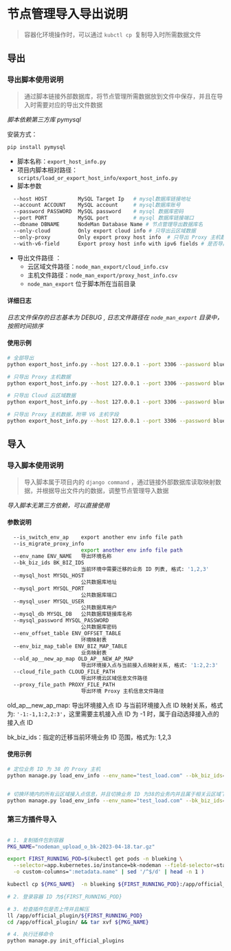 # 节点管理导入导出说明
>容器化环境操作时，可以通过 `kubctl cp `复制导入时所需数据文件
## 导出

### 导出脚本使用说明
> 通过脚本链接外部数据库，将节点管理所需数据放到文件中保存，并且在导入时需要对应的导出文件数据

*脚本依赖第三方库  pymysql*

安装方式： 
```bash
pip install pymysql
```
- 脚本名称：`export_host_info.py`
- 项目内脚本相对路径：`scripts/load_or_export_host_info/export_host_info.py`
- 脚本参数

```bash
  --host HOST          MySQL Target Ip   # mysql数据库链接地址
  --account ACCOUNT    MySQL account     # mysql数据库账号
  --password PASSWORD  MySQL password    # mysql 数据库密码
  --port PORT          MySQL port        # mysql 数据库链接端口
  --dbname DBNAME      NodeMan Database Name # 节点管理导出数据库名
  --only-cloud         Only export cloud info # 只导出云区域数据
  --only-proxy         Only export proxy host info  # 只导出 Proxy 主机数据
  --with-v6-field      Export proxy host info with ipv6 fields # 是否导出 v6 相关字段，默认不导出
```
- 导出文件路径 ：
	- 云区域文件路径：`node_man_export/cloud_info.csv`
	- 主机文件路径：`node_man_export/proxy_host_info.csv`
	-  `node_man_export` 位于脚本所在当前目录

#### 详细日志

*日志文件保存的日志基本为 DEBUG , 日志文件路径在  `node_man_export` 目录中，按照时间排序*

#### 使用示例

```bash
# 全部导出
python export_host_info.py --host 127.0.0.1 --port 3306 --password blueking --dbname bk_nodeman 

# 只导出 Proxy 主机数据
python export_host_info.py --host 127.0.0.1 --port 3306 --password blueking --dbname bk_nodeman --only-proxy

# 只导出 Cloud 云区域数据
python export_host_info.py --host 127.0.0.1 --port 3306 --password blueking --dbname bk_nodeman --only-cloud

# 只导出 Proxy 主机数据，附带 V6 主机字段
python export_host_info.py --host 127.0.0.1 --port 3306 --password blueking --dbname bk_nodeman --only-proxy --with-v6-field
```

## 导入


### 导入脚本使用说明
> 导入脚本属于项目内的 `django command` ，通过链接外部数据库读取映射数据，并根据导出文件内的数据，调整节点管理导入数据

*导入脚本无第三方依赖，可以直接使用*

#### 参数说明
```bash
  --is_switch_env_ap    export another env info file path
  --is_migrate_proxy_info
                        export another env info file path
  --env_name ENV_NAME   导出环境名称
  --bk_biz_ids BK_BIZ_IDS
                        当前环境中需要迁移的业务 ID 列表, 格式: '1,2,3'
  --mysql_host MYSQL_HOST
                        公共数据库地址
  --mysql_port MYSQL_PORT
                        公共数据库端口
  --mysql_user MYSQL_USER
                        公共数据库用户
  --mysql_db MYSQL_DB   公共数据库链接库名称
  --mysql_password MYSQL_PASSWORD
                        公共数据库密码
  --env_offset_table ENV_OFFSET_TABLE
                        环境映射表
  --env_biz_map_table ENV_BIZ_MAP_TABLE
                        业务映射表
  --old_ap__new_ap_map OLD_AP__NEW_AP_MAP
                        导出环境接入点与当前接入点映射关系, 格式: '1:2,2:3'
  --cloud_file_path CLOUD_FILE_PATH
                        导出环境云区域信息文件路径
  --proxy_file_path PROXY_FILE_PATH
                        导出环境 Proxy 主机信息文件路径
```

old_ap__new_ap_map:   导出环境接入点 ID 与当前环境接入点 ID 映射关系，格式为: `'-1:-1,1:2,2:3'`，这里需要主机接入点 ID 为 -1 时，属于自动选择接入点的接入点 ID

bk_biz_ids：指定的迁移当前环境业务 ID 范围，格式为: 1,2,3

#### 使用示例
```bash
# 定位业务 ID 为 38 的 Proxy 主机
python manage.py load_env_info --env_name="test_load.com" --bk_biz_ids=1,2,3  --mysql_host=127.0.0.1 --mysql_password=12345  --mysql_port=3306  --old_ap__new_ap_map='-1:-1,1:2,2:3' --cloud_file_path='/app/scripts/load_or_export_host_info/node_man_export/cloud_info.csv' --proxy_file_path='/app/scripts/load_or_export_host_info/node_man_export/proxy_host_info.csv' --is_migrate_proxy_info 


# 切换环境内的所有云区域接入点信息，并且切换业务 ID 为38的业务内并且属于相关云区域下的的所有主机接入点
python manage.py load_env_info --env_name="test_load.com" --bk_biz_ids=1,2,3  --mysql_host=127.0.0.1 --mysql_password=12345 --mysql_port=3306  --old_ap__new_ap_map='-1:-1,1:2,2:3' --cloud_file_path='/app/scripts/load_or_export_host_info/node_man_export/cloud_info.csv' --proxy_file_path='/app/scripts/load_or_export_host_info/node_man_export/proxy_host_info.csv' --is_switch_env_ap

```


### 第三方插件导入

```bash

# 1. 复制插件包到容器
PKG_NAME="nodeman_upload_o_bk-2023-04-18.tar.gz"

export FIRST_RUNNING_POD=$(kubectl get pods -n blueking \
  --selector=app.kubernetes.io/instance=bk-nodeman --field-selector=status.phase=Running \
  -o custom-columns=":metadata.name" | sed '/^$/d' | head -n 1 )

kubectl cp ${PKG_NAME}  -n blueking ${FIRST_RUNNING_POD}:/app/official_plugin/

# 2. 登录容器 ID 为${FIRST_RUNNING_POD}

# 3. 检查插件包是否上传并且解压
ll /app/official_plugin/${FIRST_RUNNING_POD}
cd /app/offical_plugin/ && tar xvf ${PKG_NAME}

# 4. 执行迁移命令
python manage.py init_official_plugins

```